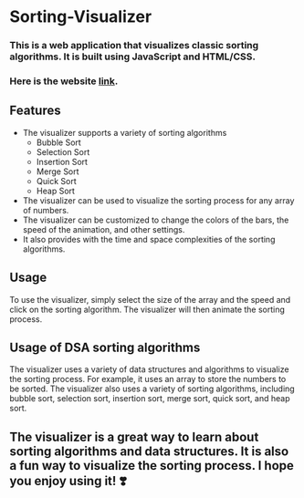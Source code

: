 # Sorting-Visualizer
### This is a web application that visualizes classic sorting algorithms. It is built using JavaScript and HTML/CSS.
### Here is the website [link](https://sortingvisualise07.netlify.app).
## Features
* The visualizer supports a variety of sorting algorithms
    * Bubble Sort
    * Selection Sort
    * Insertion Sort
    * Merge Sort
    * Quick Sort
    * Heap Sort
* The visualizer can be used to visualize the sorting process for any array of numbers.
* The visualizer can be customized to change the colors of the bars, the speed of the animation, and other settings.
* It also provides with the time and space complexities of the sorting algorithms.
## Usage
To use the visualizer, simply select the size of the array and the speed and click on the sorting algorithm. The visualizer will then animate the sorting process.
## Usage of DSA sorting algorithms
The visualizer uses a variety of data structures and algorithms to visualize the sorting process. For example, it uses an array to store the numbers to be sorted. The visualizer also uses a variety of sorting algorithms, including bubble sort, selection sort, insertion sort, merge sort, quick sort, and heap sort.
## The visualizer is a great way to learn about sorting algorithms and data structures. It is also a fun way to visualize the sorting process. I hope you enjoy using it! :heavy_heart_exclamation:

